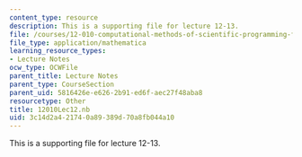 ```yaml
---
content_type: resource
description: This is a supporting file for lecture 12-13.
file: /courses/12-010-computational-methods-of-scientific-programming-fall-2011/3c14d2a421740a89389d70a8fb044a10_12010Lec12.nb
file_type: application/mathematica
learning_resource_types:
- Lecture Notes
ocw_type: OCWFile
parent_title: Lecture Notes
parent_type: CourseSection
parent_uid: 5816426e-e626-2b91-ed6f-aec27f48aba8
resourcetype: Other
title: 12010Lec12.nb
uid: 3c14d2a4-2174-0a89-389d-70a8fb044a10
---
```

This is a supporting file for lecture 12-13.

